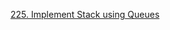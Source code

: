 [225. Implement Stack using Queues](https://leetcode.com/problems/implement-stack-using-queues/description)
